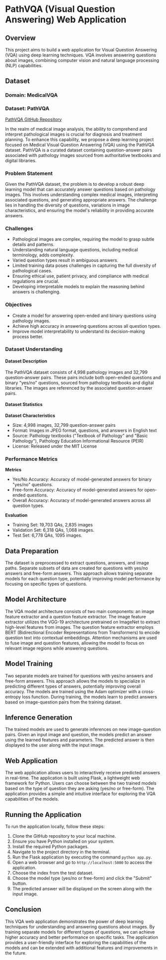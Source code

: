 # PathVQA (Visual Question Answering) Web Application

## Overview

This project aims to build a web application for Visual Question Answering (VQA) using deep learning techniques. VQA involves answering questions about images, combining computer vision and natural language processing (NLP) capabilities.

## Dataset

### Domain: MedicalVQA
### Dataset: PathVQA
[PathVQA GitHub Repository](https://github.com/UCSD-AI4H/PathVQA)

In the realm of medical image analysis, the ability to comprehend and interpret pathological images is crucial for diagnosis and treatment planning. To enhance this capability, we propose a deep learning project focused on Medical Visual Question Answering (VQA) using the PathVQA dataset. PathVQA is a curated dataset containing question-answer pairs associated with pathology images sourced from authoritative textbooks and digital libraries.

### Problem Statement

Given the PathVQA dataset, the problem is to develop a robust deep learning model that can accurately answer questions based on pathology images. This involves understanding complex medical images, interpreting associated questions, and generating appropriate answers. The challenge lies in handling the diversity of questions, variations in image characteristics, and ensuring the model's reliability in providing accurate answers.

### Challenges

- Pathological images are complex, requiring the model to grasp subtle details and patterns.
- Understanding natural language questions, including medical terminology, adds complexity.
- Varied question types result in ambiguous answers.
- Limited training data poses challenges in capturing the full diversity of pathological cases.
- Ensuring ethical use, patient privacy, and compliance with medical regulations are crucial.
- Developing interpretable models to explain the reasoning behind answers is challenging.

### Objectives

- Create a model for answering open-ended and binary questions using pathology images.
- Achieve high accuracy in answering questions across all question types.
- Improve model interpretability to understand its decision-making process better.

### Dataset Understanding

#### Dataset Description

The PathVQA dataset consists of 4,998 pathology images and 32,799 question-answer pairs. These pairs include both open-ended questions and binary "yes/no" questions, sourced from pathology textbooks and digital libraries. The images are referenced by the associated question-answer pairs.

#### Dataset Statistics

**Dataset Characteristics**
- Size: 4,998 images, 32,799 question-answer pairs
- Format: Images in JPEG format, questions, and answers in English text
- Source: Pathology textbooks ("Textbook of Pathology" and "Basic Pathology"), Pathology Education Informational Resource (PEIR)
- License: Released under the MIT License

### Performance Metrics

**Metrics**
- Yes/No Accuracy: Accuracy of model-generated answers for binary "yes/no" questions.
- Free-form Accuracy: Accuracy of model-generated answers for open-ended questions.
- Overall Accuracy: Accuracy of model-generated answers across all question types.

**Evaluation**
- Training Set: 19,703 QAs, 2,835 images
- Validation Set: 6,318 QAs, 1,068 images.
- Test Set: 6,778 QAs, 1095 images.

## Data Preparation

The dataset is preprocessed to extract questions, answers, and image paths. Separate subsets of data are created for questions with yes/no answers and free-form answers. This approach allows training separate models for each question type, potentially improving model performance by focusing on specific types of questions.

## Model Architecture

The VQA model architecture consists of two main components: an image feature extractor and a question feature extractor. The image feature extractor utilizes the VGG-19 architecture pretrained on ImageNet to extract high-level features from images. The question feature extractor employs BERT (Bidirectional Encoder Representations from Transformers) to encode question text into contextual embeddings. Attention mechanisms are used to fuse image and question features, allowing the model to focus on relevant image regions while answering questions.

## Model Training

Two separate models are trained for questions with yes/no answers and free-form answers. This approach allows the models to specialize in predicting different types of answers, potentially improving overall accuracy. The models are trained using the Adam optimizer with a cross-entropy loss function. During training, the models learn to predict answers based on image-question pairs from the training dataset.

## Inference Generation

The trained models are used to generate inferences on new image-question pairs. Given an input image and question, the models predict an answer using the learned features and parameters. The predicted answer is then displayed to the user along with the input image.

## Web Application

The web application allows users to interactively receive predicted answers in real-time. The application is built using Flask, a lightweight web framework for Python. Users can choose between the two trained models based on the type of question they are asking (yes/no or free-form). The application provides a simple and intuitive interface for exploring the VQA capabilities of the models.

## Running the Application

To run the application locally, follow these steps:

1. Clone the GitHub repository to your local machine.
2. Ensure you have Python installed on your system.
3. Install the required Python packages.
4. Navigate to the project directory in the terminal.
5. Run the Flask application by executing the command `python app.py`.
6. Open a web browser and go to `http://localhost:5000` to access the application.
7. Choose the index from the test dataset.
8. Choose the model type (yes/no or free-form) and click the "Submit" button.
9. The predicted answer will be displayed on the screen along with the input image.

## Conclusion

This VQA web application demonstrates the power of deep learning techniques for understanding and answering questions about images. By training separate models for different types of questions, we can achieve higher accuracy and better performance on specific tasks. The application provides a user-friendly interface for exploring the capabilities of the models and can be extended with additional features and improvements in the future.
